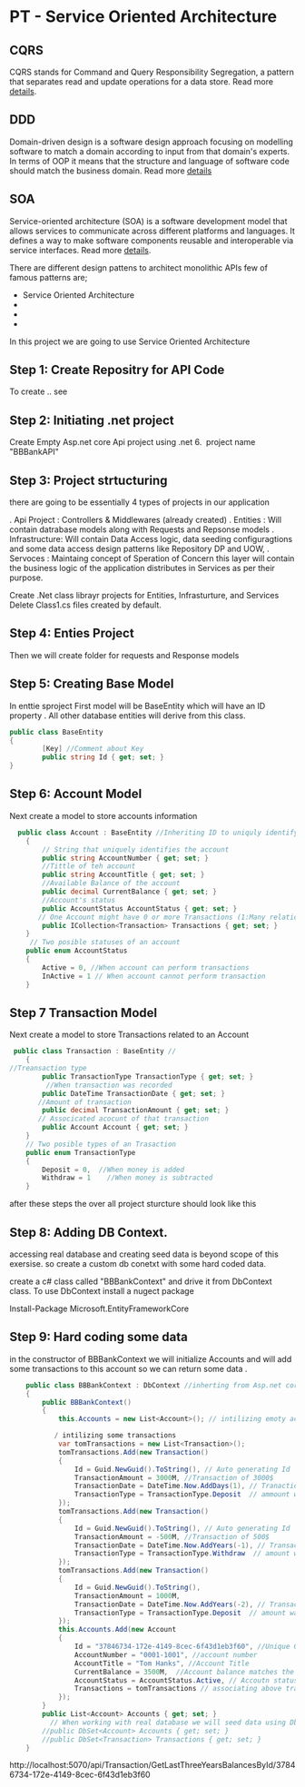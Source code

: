 # PT - Service Oriented Architecture

## CQRS
CQRS stands for Command and Query Responsibility Segregation, a pattern that separates read and update operations for a data store. Read more [details](https://docs.microsoft.com/en-us/azure/architecture/patterns/cqrs#:~:text=CQRS%20stands%20for%20Command%20and,operations%20for%20a%20data%20store).

## DDD
Domain-driven design is a software design approach focusing on modelling software to match a domain according to input from that domain's experts. In terms of OOP it means that the structure and language of software code should match the business domain. Read more [details](https://martinfowler.com/tags/domain%20driven%20design.html)

## SOA
Service-oriented architecture (SOA) is a software development model that allows services to communicate across different platforms and languages. It defines a way to make software components reusable and interoperable via service interfaces. Read more [details](https://www.ibm.com/cloud/learn/soa#:~:text=What%20is%20SOA%2C%20or%20service,rapidly%20incorporated%20into%20new%20applications).


There are different design pattens to architect monolithic APIs few of famous patterns are;
- Service Oriented Architecture 
- 
- 
- 

In this project we are going to use Service Oriented Architecture

## Step 1: Create Repositry for API Code
To create .. see

## Step 2: Initiating .net project
Create Empty Asp.net core Api project using .net 6. 
<image> project name "BBBankAPI"

## Step 3: Project strtucturing
there are going to be essentially 4 types of projects in our application 

. Api Project : Controllers & Middlewares (already created)
. Entities : Will contain datrabase models along with Requests and Repsonse models
. Infrastructure: Will contain Data Access logic, data seeding configuragtions and some data access design patterns like Repository DP and UOW,
. Servoces : Maintaing concept of Speration of Concern this layer will contain the business logic of the application distributes in Services as per their purpose.

Create .Net class librayr projects for Entities, Infrasturture, and Services
Delete Class1.cs files created by default.

## Step 4: Enties Project 
Then we will create folder for requests and Response models
<image>


## Step 5: Creating Base Model
In enttie sproject First model will be BaseEntity which will have an ID property . All other database entities will derive from this class.
```csharp
public class BaseEntity
{
        [Key] //Comment about Key
        public string Id { get; set; }
}
```

## Step 6: Account Model
Next create a model to store accounts information 

```csharp
  public class Account : BaseEntity //Inheriting ID to uniquly identify account in database
    {
        // String that uniquely identifies the account
        public string AccountNumber { get; set; }
        //Tittle of teh account
        public string AccountTitle { get; set; }
        //Available Balance of the account
        public decimal CurrentBalance { get; set; }
        //Account's status 
        public AccountStatus AccountStatus { get; set; }
       // One Account might have 0 or more Transactions (1:Many relationship)
        public ICollection<Transaction> Transactions { get; set; }
    }
     // Two posible statuses of an account
    public enum AccountStatus
    {
        Active = 0, //When account can perform transactions
        InActive = 1 // When account cannot perform transaction
    }
```
## Step 7 Transaction Model
Next create a model to store Transactions related to an Account

```csharp
 public class Transaction : BaseEntity // 
    {
//Treansaction type
        public TransactionType TransactionType { get; set; }
         //When transaction was recorded
        public DateTime TransactionDate { get; set; }
       //Amount of transaction
        public decimal TransactionAmount { get; set; }
       // Associcated acocunt of that transaction
        public Account Account { get; set; }
    }
    // Two posible types of an Trasaction
    public enum TransactionType
    {
        Deposit = 0,  //When money is added  
        Withdraw = 1    //When money is subtracted 
    }
```
after these steps the over all project sturcture should look like this 
<expanded image>

## Step 8: Adding DB Context. 

accessing real database and creating seed data is beyond scope of this exersise. so create a custom db conetxt with some hard coded data.

create a c# class called "BBBankContext" and drive it from  DbContext class. To use DbContext install a nugect package 

Install-Package Microsoft.EntityFrameworkCore

## Step 9: Hard coding some data
in the constructor of BBBankContext we will initialize Accounts and will add some transactions to this account  so we can return some data .


```csharp
    public class BBBankContext : DbContext //inherting from Asp.net core's dbcontext class
    {
        public BBBankContext()
        {
            this.Accounts = new List<Account>(); // intilizing emoty accounts

           / intilizing some transactions
            var tomTransactions = new List<Transaction>();
            tomTransactions.Add(new Transaction()
            {
                Id = Guid.NewGuid().ToString(), // Auto generating Id
                TransactionAmount = 3000M, //Transaction of 3000$
                TransactionDate = DateTime.Now.AddDays(1), // Tranaction happed yesterday
                TransactionType = TransactionType.Deposit  // ammount was added
            });
            tomTransactions.Add(new Transaction()
            {
                Id = Guid.NewGuid().ToString(), // Auto generating Id
                TransactionAmount = -500M, //Transaction of 500$
                TransactionDate = DateTime.Now.AddYears(-1), // Transaction happend one year ago
                TransactionType = TransactionType.Withdraw  // amount was subtracted
            });
            tomTransactions.Add(new Transaction()
            {
                Id = Guid.NewGuid().ToString(),
                TransactionAmount = 1000M,
                TransactionDate = DateTime.Now.AddYears(-2), // Transaction happend two year ago
                TransactionType = TransactionType.Deposit  // amount was added
            });
            this.Accounts.Add(new Account
            {
                Id = "37846734-172e-4149-8cec-6f43d1eb3f60", //Unique GUID of the account
                AccountNumber = "0001-1001", //account number
                AccountTitle = "Tom Hanks", //Account Title
                CurrentBalance = 3500M,  //Account balance matches the transaction
                AccountStatus = AccountStatus.Active, // Accoutn status
                Transactions = tomTransactions // associating above transactions with the account
            }); 
        }
        public List<Account> Accounts { get; set; }
          // When working with real database we will seed data using DbSet
        //public DbSet<Account> Accounts { get; set; }  
        //public DbSet<Transaction> Transactions { get; set; }
    }

```
http://localhost:5070/api/Transaction/GetLastThreeYearsBalancesById/37846734-172e-4149-8cec-6f43d1eb3f60
